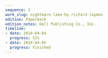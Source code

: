 ```yaml
---
sequence: 1
work_slug: nightmare-lake-by-richard-laymon
edition: Paperback
edition_notes: Dell Publishing Co., Inc.
timeline:
- date: 2014-04-04
  progress: 51%
- date: 2014-04-05
  progress: Finished
---
```


